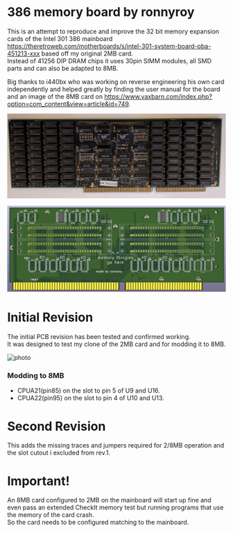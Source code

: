 # 386 memory board by ronnyroy

This is an attempt to reproduce and improve the 32 bit memory expansion cards of the Intel 301 386 mainboard https://theretroweb.com/motherboards/s/intel-301-system-board-pba-451213-xxx based off my original 2MB card.  
Instead of 41256 DIP DRAM chips it uses 30pin SIMM modules, all SMD parts and can also be adapted to 8MB.  

Big thanks to i440bx who was working on reverse engineering his own card independently and helped greatly by finding the user manual for the board and an image of the 8MB card on https://www.vaxbarn.com/index.php?option=com_content&view=article&id=749.

![photo](./images/original.jpg)

![photo](./images/new.png)

# Initial Revision
The initial PCB revision has been tested and confirmed working.  
It was designed to test my clone of the 2MB card and for modding it to 8MB.

![photo](./images/board.png)

### Modding to 8MB
- CPUA21(pin85) on the slot to pin 5 of U9 and U16.  
- CPUA22(pin95) on the slot to pin 4 of U10 and U13.

# Second Revision
This adds the missing traces and jumpers required for 2/8MB operation and the slot cutout i excluded from rev.1.  


# Important!
An 8MB card configured to 2MB on the mainboard will start up fine and even pass an extended CheckIt memory test but running programs that use the memory of the card crash.  
So the card needs to be configured matching to the mainboard.
